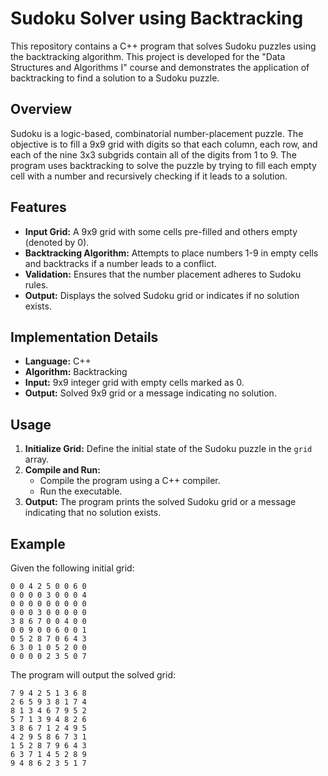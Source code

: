 # Sudoku Solver using Backtracking

This repository contains a C++ program that solves Sudoku puzzles using the backtracking algorithm. This project is developed for the "Data Structures and Algorithms I" course and demonstrates the application of backtracking to find a solution to a Sudoku puzzle.

## Overview

Sudoku is a logic-based, combinatorial number-placement puzzle. The objective is to fill a 9x9 grid with digits so that each column, each row, and each of the nine 3x3 subgrids contain all of the digits from 1 to 9. The program uses backtracking to solve the puzzle by trying to fill each empty cell with a number and recursively checking if it leads to a solution.

## Features

- **Input Grid:** A 9x9 grid with some cells pre-filled and others empty (denoted by 0).
- **Backtracking Algorithm:** Attempts to place numbers 1-9 in empty cells and backtracks if a number leads to a conflict.
- **Validation:** Ensures that the number placement adheres to Sudoku rules.
- **Output:** Displays the solved Sudoku grid or indicates if no solution exists.

## Implementation Details

- **Language:** C++
- **Algorithm:** Backtracking
- **Input:** 9x9 integer grid with empty cells marked as 0.
- **Output:** Solved 9x9 grid or a message indicating no solution.

## Usage

1. **Initialize Grid:** Define the initial state of the Sudoku puzzle in the `grid` array.
2. **Compile and Run:**
   - Compile the program using a C++ compiler.
   - Run the executable.
3. **Output:** The program prints the solved Sudoku grid or a message indicating that no solution exists.

## Example

Given the following initial grid:

    0 0 4 2 5 0 0 6 0
    0 0 0 0 3 0 0 0 4
    0 0 0 0 0 0 0 0 0
    0 0 0 3 0 0 0 0 0
    3 8 6 7 0 0 4 0 0
    0 0 9 0 0 6 0 0 1
    0 5 2 8 7 0 6 4 3
    6 3 0 1 0 5 2 0 0
    0 0 0 0 2 3 5 0 7

The program will output the solved grid:

    7 9 4 2 5 1 3 6 8
    2 6 5 9 3 8 1 7 4
    8 1 3 4 6 7 9 5 2
    5 7 1 3 9 4 8 2 6
    3 8 6 7 1 2 4 9 5
    4 2 9 5 8 6 7 3 1
    1 5 2 8 7 9 6 4 3
    6 3 7 1 4 5 2 8 9
    9 4 8 6 2 3 5 1 7
